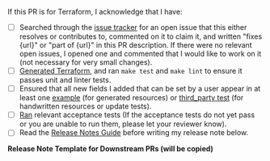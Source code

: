 <!-- Put a description of what this PR is for here, along with any references to issues that this resolves or contributes to -->




<!-- Replace each [ ] with [X] to check it. Switch to the preview view to make it easier to click on links -->
If this PR is for Terraform, I acknowledge that I have:

- [ ] Searched through the [issue tracker](https://github.com/hashicorp/terraform-provider-google/issues) for an open issue that this either resolves or contributes to, commented on it to claim it, and written "fixes {url}" or "part of {url}" in this PR description. If there were no relevant open issues, I opened one and commented that I would like to work on it (not necessary for very small changes).
- [ ] [Generated Terraform](https://github.com/GoogleCloudPlatform/magic-modules#generating-downstream-tools), and ran `make test` and `make lint` to ensure it passes unit and linter tests.
- [ ] Ensured that all new fields I added that can be set by a user appear in at least one [example](https://github.com/GoogleCloudPlatform/magic-modules/tree/master/templates/terraform/examples) (for generated resources) or [third_party test](https://github.com/GoogleCloudPlatform/magic-modules/tree/master/third_party/terraform/tests) (for handwritten resources or update tests).
- [ ] [Ran](https://github.com/hashicorp/terraform-provider-google/blob/master/.github/CONTRIBUTING.md#tests) relevant acceptance tests (If the acceptance tests do not yet pass or you are unable to run them, please let your reviewer know).
- [ ] Read the [Release Notes Guide](https://github.com/GoogleCloudPlatform/magic-modules/blob/master/.ci/RELEASE_NOTES_GUIDE.md) before writing my release note below.

<!-- AUTOCHANGELOG for Downstream PRs.

Please select one of the following "release-note:" headings:
    - release-note:enhancement
    - release-note:bug
    - release-note:note
    - release-note:new-resource
    - release-note:new-datasource
    - release-note:deprecation
    - release-note:breaking-change
    - release-note:none
    
Unless you choose release-note:none, please add a release note.

See .ci/RELEASE_NOTES_GUIDE.md for writing good release notes.

You can add more release note blocks if you want more than one CHANGELOG
entry for this PR.
-->
**Release Note Template for Downstream PRs (will be copied)**

```release-note:REPLACEME

```
